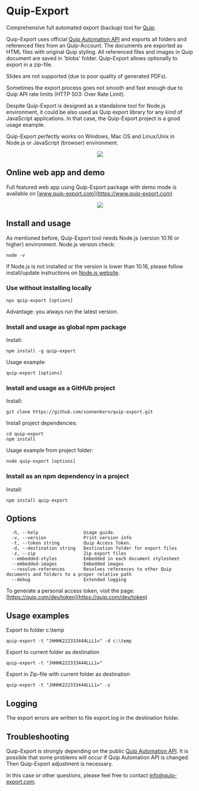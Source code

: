 # Quip-Export
Comprehensive full automated export (backup) tool for [Quip](https://quip.com/).

Quip-Export uses official [Quip Automation API](https://quip.com/dev/automation/documentation) and exports all folders and referenced files from an Quip-Account. 
The documents are exported as HTML files with original Quip styling.
All referenced files and images in Quip document are saved in 'blobs' folder. 
Quip-Export allows optionally to export in a zip-file.

Slides are not supported (due to poor quality of generated PDFs).

Sometimes the export process goes not smooth and fast enough due to Quip API rate limits (HTTP 503: Over Rate Limit).

Despite Quip-Export is designed as a standalone tool for Node.js environment, it could be also used as Quip export library for any kind of JavaScript applications. 
In that case, the Quip-Export project is a good usage example.
 
Quip-Export perfectly works on Windows, Mac OS and Linux/Unix in Node.js or JavaScript (browser) environment.  

<p align="center">
  <img src="https://raw.githubusercontent.com/sonnenkern/quip-export/master/public/example-anim.gif">
</p>

## Online web app and demo
Full featured web app using Quip-Export package with demo mode is available on [www.quip-export.com](https://www.quip-export.com)

<p align="center">
  <img src="https://raw.githubusercontent.com/sonnenkern/quip-export/master/public/demo.gif">
</p>

## Install and usage
As mentioned before, Quip-Export tool needs Node.js (version 10.16 or higher) environment.
Node.js version check:
```
node -v
```
If Node.js is not installed or the version is lower than 10.16, please follow install/update instructions on [Node.js website](https://nodejs.org/en/).

### Use without installing locally
```
npx quip-export [options]
```
Advantage: you always run the latest version.

### Install and usage as global npm package
Install:
```
npm install -g quip-export
```

Usage example:
```
quip-export [options]
```

### Install and usage as a GitHUb project
Install:
```
git clone https://github.com/sonnenkern/quip-export.git
```

Install project dependencies:
```
cd quip-export
npm install
```

Usage example from project folder:
```
node quip-export [options]
```

### Install as an npm dependency in a project
Install:
```
npm install quip-export
```

## Options
```
  -h, --help                 Usage guide.
  -v, --version              Print version info
  -t, --token string         Quip Access Token.
  -d, --destination string   Destination folder for export files
  -z, --zip                  Zip export files
  --embedded-styles          Embedded in each document stylesheet
  --embedded-images          Embedded images
  --resolve-references       Resolves references to other Quip documents and folders to a proper relative path
  --debug                    Extended logging
```

To generate a personal access token, visit the page: [https://quip.com/dev/token](https://quip.com/dev/token)

## Usage examples
Export to folder c:\temp
```
quip-export -t "JHHHK222333444LLL1=" -d c:\temp
```
Export to current folder as destination
```
quip-export -t "JHHHK222333444LLL1="
```
Export in Zip-file with current folder as destination
```
quip-export -t "JHHHK222333444LLL1=" -z
```

## Logging
The export errors are written to file export.log in the destination folder.

## Troubleshooting
Quip-Export is strongly depending on the public [Quip Automation API](https://quip.com/dev/automation/documentation).
It is possible that some problems will occur if Quip Automation API is changed. Then Quip-Export adjustment is necessary.

In this case or other questions, please feel free to contact [info@quip-export.com](info@quip-export.com).